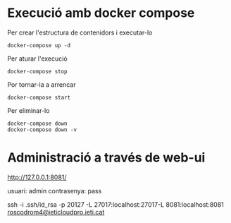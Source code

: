 # Execució amb docker compose

Per crear l'estructura de contenidors i executar-lo
```
docker-compose up -d 
```

Per aturar l'execució
```
docker-compose stop
```

Por tornar-la a arrencar
```
docker-compose start
```

Per eliminar-lo
```
docker-compose down
docker-compose down -v
```


# Administració a través de web-ui
http://127.0.0.1:8081/

usuari: admin
contrasenya: pass


ssh -i .ssh/id_rsa -p 20127 -L 27017:localhost:27017-L 8081:localhost:8081 roscodrom4@ieticloudpro.ieti.cat
